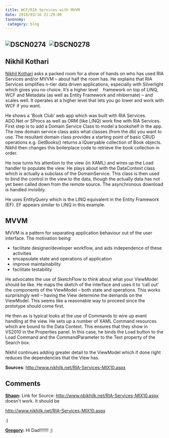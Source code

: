 ```yaml
---
title: WCF/RIA Services with MVVM
date: 2010/03/16 21:29:00
taxonomy: 
 category: blog 
---
```


## ![DSCN0274](http://lh6.ggpht.com/_-8eBgLSYyzA/S5_4H9WjVnI/AAAAAAABDHc/H7tud5XSdRc/DSCN0274_thumb.jpg?imgmax=800)  ![DSCN0278](http://lh6.ggpht.com/_-8eBgLSYyzA/S5_4J-GPvtI/AAAAAAABDHs/IXvZ8xikeNw/DSCN0278_thumb.jpg?imgmax=800)

## Nikhil Kothari

[Nikhil Kothari](http://www.nikhilk.net/) asks a packed room for a show of hands on who has used RIA Services and/or MVVM – about half the room has. He explains that RIA Services simplifies n-tier data driven applications, especially with Silverlight which gives you no choice. It’s a higher level    framework on top of LINQ, WCF and Metadata (as well as Entity Framework and nhibernate) – and scales well. It operates at a higher level that lets you go lower and work with WCF if you want.

He shows a 'Book Club’ web app which was built with RIA Services. ADO.Net or SProcs as well as ORM (like LINQ) work fine with RIA Services. First step is to add a Domain Service Class to model a bookshelf in the app. The new domain service class asks what classes (from the db) you want to use. The resultant domain class provides a starting point of basic CRUD operations e.g. GetBooks() returns a IQueryable collection of Book objects. Nikhil then changes this boilerplace code to retrieve the book collection in order.

He now turns his attention to the view (in XAML) and wires up the Load handler to populate the view. He plays about with the DataContext class which is actually a subclass of the DomainService. This class is then used to bind the control in the view to the data, though the actually data has not yet been called down from the remote source. The asynchronous download is handled invisibly.

He uses EntityQuery which is the LINQ equivalent in the Entity Framework (EF). EF appears similar to LINQ in this example.

## MVVM

MVVM is a pattern for separating application behaviour out of the user interface. The motivation being:

* facilitate designer/developer workflow, and aids independence of these activities
* encapsulate state and operations of application
* improve maintainability
* facilitate testability

He advocates the use of SketchFlow to think about what your ViewModel should be like. He maps the sketch of the interface and uses it to ‘call out’ the components of the ViewModel – both state and operations. This works surprisingly well – having the View determine the demands on the ViewModel. This seems like a reasonable way to proceed since the prototype should come first.

He then as is typical looks at the use of Commands to wire up event handling at the view. He sets up a number of XAML Command resources which are bound to the Data Context. This ensures that they show in VS2010 in the Properties panel. In this case, he binds the Load button to the Load Command and the CommandParameter to the Text property of the Search box.

Nikhil continues adding greater detail to the ViewModel which if done right reduces the dependencies that the View has.

**Sources**: <http://www.nikhilk.net/RIA-Services-MIX10.aspx>

## Comments

**[Shaon](#28 "2010-03-17 09:54:53"):** Link for
Source: http://www.nbikhilk.net/RIA-Services-MIX10.aspx
doesn't work. It should be

http://www.nikhilk.net/RIA-Services-MIX10.aspx

:)

**[Gregory](#34 "2010-04-30 21:37:32"):** Hi Dad!!!!!!! ;)



